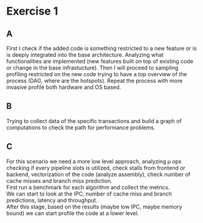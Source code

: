# Exercise 1
## A
First I check if the added code is something restricted to a new feature or is is 
deeply integrated into the base architecture. Analyzing what functionalities 
are implemented (new features built on top of existing code or change in the 
base infrastucture). Then I will proceed to sampling profiling restricted on the new code trying to have a top overview of the process (DAG, where are the hotspots). Repeat the process with more invasive profile both hardware and OS based.  

## B
Trying to collect data of the specific transactions and build a graph of computations
to check the path for performance problems.

## C 
For this scenario we need a more low level approach, analyzing $\mu$ ops checking 
if every pipeline slots is utilized, check stalls from frontend or backend, 
vectorization of the code (analyze assembly), check number of cache misses
and branch miss prediction.  
First run a benchmark for each algorithm and collect the metrics.   
We can start to look at the IPC, number of cache miss and branch predictions,
latency and throughput.    
After this stage, based on the results (maybe low IPC, maybe memory bound) we can
start profile the code at a lower level.  






